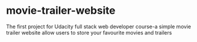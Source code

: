 # movie-trailer-website
The first project for Udacity full stack web developer course-a simple movie trailer website allow users to store your favourite movies and trailers

